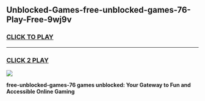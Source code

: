 
## Unblocked-Games-free-unblocked-games-76-Play-Free-9wj9v
<h3>
<a href="https://premium76.site?title=free-unblocked-games-76&ref=18A1">CLICK TO PLAY</a></h3>
<hr>

<h3>
<a href="https://premium76.site?title=free-unblocked-games-76&ref=18A1">CLICK 2 PLAY</a>
  
</h3>

<a href="https://premium76.site?title=free-unblocked-games-76&ref=18A1"><img src="https://clearcache.store/games.png"></a>


**free-unblocked-games-76 games unblocked: Your Gateway to Fun and Accessible Online Gaming**
